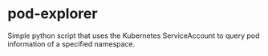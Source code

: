 # pod-explorer
Simple python script that uses the Kubernetes ServiceAccount to query pod information of a specified namespace.
